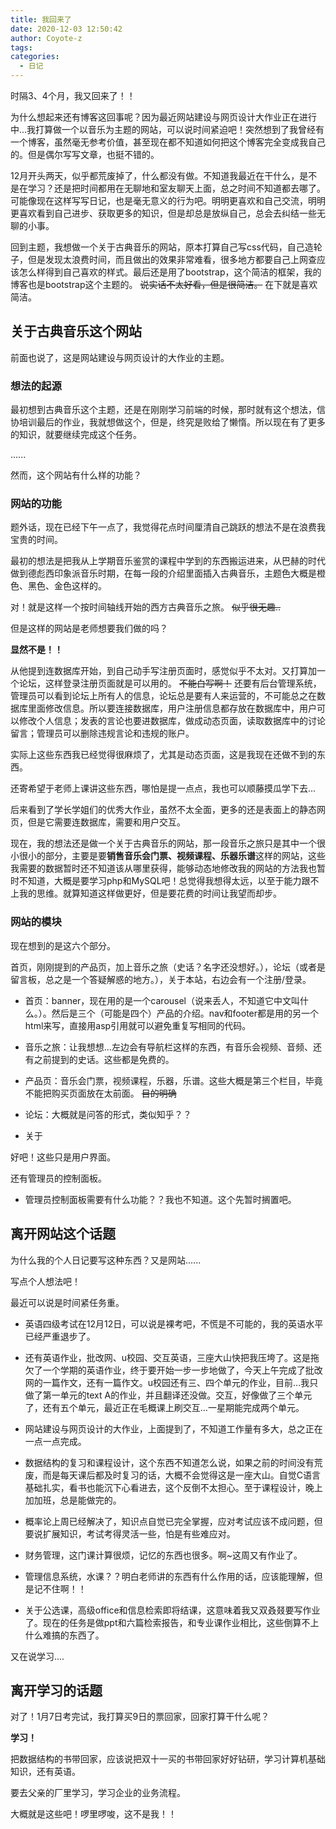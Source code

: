 ```yaml
---
title: 我回来了
date: 2020-12-03 12:50:42
author: Coyote-z
tags:
categories:
  - 日记
---
```


时隔3、4个月，我又回来了！！

<!-- more -->

为什么想起来还有博客这回事呢？因为最近网站建设与网页设计大作业正在进行中...我打算做一个以音乐为主题的网站，可以说时间紧迫吧！突然想到了我曾经有一个博客，虽然毫无参考价值，甚至现在都不知道如何把这个博客完全变成我自己的。但是偶尔写写文章，也挺不错的。

12月开头两天，似乎都荒废掉了，什么都没有做。不知道我最近在干什么，是不是在学习？还是把时间都用在无聊地和室友聊天上面，总之时间不知道都去哪了。可能像现在这样写写日记，也是毫无意义的行为吧。明明更喜欢和自己交流，明明更喜欢看到自己进步、获取更多的知识，但是却总是放纵自己，总会去纠结一些无聊的小事。

回到主题，我想做一个关于古典音乐的网站，原本打算自己写css代码，自己造轮子，但是发现太浪费时间，而且做出的效果非常难看，很多地方都要自己上网查应该怎么样得到自己喜欢的样式。最后还是用了bootstrap，这个简洁的框架，我的博客也是bootstrap这个主题的。 ~~说实话不太好看，但是很简洁。~~ 在下就是喜欢简洁。

## 关于古典音乐这个网站

前面也说了，这是网站建设与网页设计的大作业的主题。

### 想法的起源

最初想到古典音乐这个主题，还是在刚刚学习前端的时候，那时就有这个想法，信协培训最后的作业，我就想做这个，但是，终究是败给了懒惰。所以现在有了更多的知识，就要继续完成这个任务。

......

然而，这个网站有什么样的功能？

### 网站的功能

题外话，现在已经下午一点了，我觉得花点时间厘清自己跳跃的想法不是在浪费我宝贵的时间。

最初的想法是把我从上学期音乐鉴赏的课程中学到的东西搬运进来，从巴赫的时代做到德彪西印象派音乐时期，在每一段的介绍里面插入古典音乐，主题色大概是橙色、黑色、金色这样的。

对！就是这样一个按时间轴线开始的西方古典音乐之旅。 ~~似乎很无趣..~~

但是这样的网站是老师想要我们做的吗？

**显然不是！！**

从他提到连数据库开始，到自己动手写注册页面时，感觉似乎不太对。又打算加一个论坛，这样登录注册页面就是可以用的。 ~~不能白写啊！~~ 还要有后台管理系统，管理员可以看到论坛上所有人的信息，论坛总是要有人来运营的，不可能总之在数据库里面修改信息。所以要连接数据库，用户注册信息都存放在数据库中，用户可以修改个人信息；发表的言论也要进数据库，做成动态页面，读取数据库中的讨论留言；管理员可以删除违规言论和违规的账户。

实际上这些东西我已经觉得很麻烦了，尤其是动态页面，这是我现在还做不到的东西。

还寄希望于老师上课讲这些东西，哪怕是提一点点，我也可以顺藤摸瓜学下去...

后来看到了学长学姐们的优秀大作业，虽然不太全面，更多的还是表面上的静态网页，但是它需要连数据库，需要和用户交互。

现在，我的想法还是做一个关于古典音乐的网站，那一段音乐之旅只是其中一个很小很小的部分，主要是要**销售音乐会门票、视频课程、乐器乐谱**这样的网站，这些我需要的数据暂时还不知道该从哪里获得，能够动态地修改我的网站的方法我也暂时不知道，大概是要学习php和MySQL吧！总觉得我想得太远，以至于能力跟不上我的思维。就算知道这样做更好，但是要花费的时间让我望而却步。

### 网站的模块

现在想到的是这六个部分。

首页，刚刚提到的产品页，加上音乐之旅（史话？名字还没想好。），论坛（或者是留言板，总之是一个答疑解惑的地方。），关于本站，右边会有一个注册/登录。

* 首页：banner，现在用的是一个carousel（说来丢人，不知道它中文叫什么。）。然后是三个（可能是四个）产品的介绍。nav和footer都是用的另一个html来写，直接用asp引用就可以避免重复写相同的代码。

* 音乐之旅：让我想想...左边会有导航栏这样的东西，有音乐会视频、音频、还有之前提到的史话。这些都是免费的。

* 产品页：音乐会门票，视频课程，乐器，乐谱。这些大概是第三个栏目，毕竟不能把购买页面放在太前面。 ~~目的明确~~

* 论坛：大概就是问答的形式，类似知乎？？

* 关于

好吧！这些只是用户界面。

还有管理员的控制面板。

* 管理员控制面板需要有什么功能？？我也不知道。这个先暂时搁置吧。

## 离开网站这个话题

为什么我的个人日记要写这种东西？又是网站......

写点个人想法吧！

最近可以说是时间紧任务重。

* 英语四级考试在12月12日，可以说是裸考吧，不慌是不可能的，我的英语水平已经严重退步了。

* 还有英语作业，批改网、u校园、交互英语，三座大山快把我压垮了。这是拖欠了一个学期的英语作业，终于要开始一步一步地做了，今天上午完成了批改网的一篇作文，还有一篇作文。u校园还有三、四个单元的作业，目前...我只做了第一单元的text A的作业，并且翻译还没做。交互，好像做了三个单元了，还有五个单元，最近正在毛概课上刷交互...一星期能完成两个单元。

* 网站建设与网页设计的大作业，上面提到了，不知道工作量有多大，总之正在一点一点完成。

* 数据结构的复习和课程设计，这个东西不知道怎么说，如果之前的时间没有荒废，而是每天课后都及时复习的话，大概不会觉得这是一座大山。自觉C语言基础扎实，看书也能沉下心看进去，这个反倒不太担心。至于课程设计，晚上加加班，总是能做完的。

* 概率论上周已经解决了，知识点自觉已完全掌握，应对考试应该不成问题，但要说扩展知识，考试考得灵活一些，怕是有些难应对。

* 财务管理，这门课计算很烦，记忆的东西也很多。啊~这周又有作业了。

* 管理信息系统，水课？？明白老师讲的东西有什么作用的话，应该能理解，但是记不住啊！！

* 关于公选课，高级office和信息检索即将结课，这意味着我又双叒叕要写作业了。现在的任务是做ppt和六篇检索报告，和专业课作业相比，这些倒算不上什么难搞的东西了。

又在说学习....

## 离开学习的话题

对了！1月7日考完试，我打算买9日的票回家，回家打算干什么呢？

**学习！**

把数据结构的书带回家，应该说把双十一买的书带回家好好钻研，学习计算机基础知识，还有英语。

要去父亲的厂里学习，学习企业的业务流程。

大概就是这些吧！啰里啰唆，这不是我！！